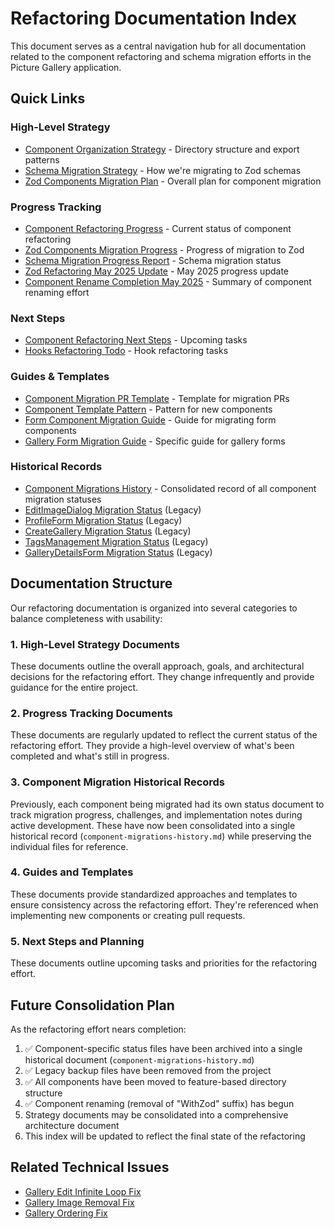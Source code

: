 # Refactoring Documentation Index

This document serves as a central navigation hub for all documentation related to the component refactoring and schema migration efforts in the Picture Gallery application.

## Quick Links

### High-Level Strategy
- [Component Organization Strategy](./component-organization-strategy.md) - Directory structure and export patterns
- [Schema Migration Strategy](./schema-migration-strategy.md) - How we're migrating to Zod schemas
- [Zod Components Migration Plan](./zod-components-migration-plan.md) - Overall plan for component migration

### Progress Tracking
- [Component Refactoring Progress](./component-refactoring-progress.md) - Current status of component refactoring
- [Zod Components Migration Progress](./zod-components-migration-progress.md) - Progress of migration to Zod
- [Schema Migration Progress Report](./schema-migration-progress-report.md) - Schema migration status
- [Zod Refactoring May 2025 Update](./zod-refactoring-may-2025-update.md) - May 2025 progress update
- [Component Rename Completion May 2025](./component-rename-completion-may-2025.md) - Summary of component renaming effort

### Next Steps
- [Component Refactoring Next Steps](./component-refactoring-next-steps.md) - Upcoming tasks
- [Hooks Refactoring Todo](./hooks-refactoring-todo.md) - Hook refactoring tasks

### Guides & Templates
- [Component Migration PR Template](./component-migration-pr-template.md) - Template for migration PRs
- [Component Template Pattern](./component-template-pattern.md) - Pattern for new components
- [Form Component Migration Guide](./form-component-migration-guide.md) - Guide for migrating form components
- [Gallery Form Migration Guide](./gallery-form-migration-guide.md) - Specific guide for gallery forms

### Historical Records
- [Component Migrations History](./component-migrations-history.md) - Consolidated record of all component migration statuses
- [EditImageDialog Migration Status](./edit-image-dialog-migration-status.md) (Legacy)
- [ProfileForm Migration Status](./profile-form-migration-status.md) (Legacy)
- [CreateGallery Migration Status](./create-gallery-migration-status.md) (Legacy)
- [TagsManagement Migration Status](./tags-management-migration-status.md) (Legacy)
- [GalleryDetailsForm Migration Status](./gallery-details-form-migration-status.md) (Legacy)

## Documentation Structure

Our refactoring documentation is organized into several categories to balance completeness with usability:

### 1. High-Level Strategy Documents

These documents outline the overall approach, goals, and architectural decisions for the refactoring effort. They change infrequently and provide guidance for the entire project.

### 2. Progress Tracking Documents

These documents are regularly updated to reflect the current status of the refactoring effort. They provide a high-level overview of what's been completed and what's still in progress.

### 3. Component Migration Historical Records

Previously, each component being migrated had its own status document to track migration progress, challenges, and implementation notes during active development. These have now been consolidated into a single historical record (`component-migrations-history.md`) while preserving the individual files for reference.

### 4. Guides and Templates

These documents provide standardized approaches and templates to ensure consistency across the refactoring effort. They're referenced when implementing new components or creating pull requests.

### 5. Next Steps and Planning

These documents outline upcoming tasks and priorities for the refactoring effort.

## Future Consolidation Plan

As the refactoring effort nears completion:

1. ✅ Component-specific status files have been archived into a single historical document (`component-migrations-history.md`)
2. ✅ Legacy backup files have been removed from the project
3. ✅ All components have been moved to feature-based directory structure
4. ✅ Component renaming (removal of "WithZod" suffix) has begun
5. Strategy documents may be consolidated into a comprehensive architecture document
6. This index will be updated to reflect the final state of the refactoring

## Related Technical Issues

- [Gallery Edit Infinite Loop Fix](./gallery-edit-infinite-loop-fix.md)
- [Gallery Image Removal Fix](./gallery-image-removal-fix.md)
- [Gallery Ordering Fix](./gallery-ordering-fix.md)

